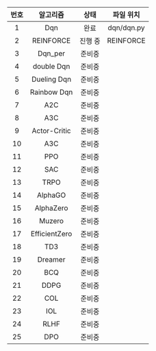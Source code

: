 | 번호 |     알고리즘     |   상태   |   파일 위치  |
|:----:|:--------------:|:--------:|:--------------------:|
|  1   |      Dqn       |   완료    |     dqn/dqn.py     |
|  2   |   REINFORCE    |  진행 중  |       REINFORCE    |
|  3   |    Dqn_per     |  준비중   |          |
|  4   |   double Dqn   |  준비중   |          |
|  5   |  Dueling Dqn   |  준비중   |          |
|  6   |  Rainbow Dqn   |  준비중   |          |
|  7   |      A2C       |  준비중   |          |
|  8   |      A3C       |  준비중   |          |
|  9   |  Actor-Critic  |  준비중   |          |
| 10   |      A3C       |  준비중   |          |
| 11   |      PPO       |  준비중   |          |
| 12   |      SAC       |  준비중   |          |
| 13   |     TRPO       |  준비중   |          |
| 14   |    AlphaGO     |  준비중   |          |
| 15   |   AlphaZero    |  준비중   |          |
| 16   |     Muzero     |  준비중   |          |
| 17   |  EfficientZero |  준비중   |          |
| 18   |      TD3       |  준비중   |          |
| 19   |    Dreamer     |  준비중   |          |
| 20   |      BCQ       |  준비중   |          |
| 21   |     DDPG       |  준비중   |          |
| 22   |      COL       |  준비중   |          |
| 23   |      IOL       |  준비중   |          |
| 24   |     RLHF       |  준비중   |          |
| 25   |      DPO       |  준비중   |          |
